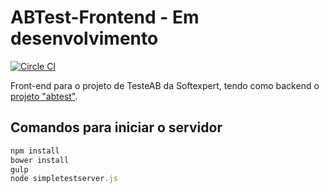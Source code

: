 # ABTest-Frontend - Em desenvolvimento

[![Circle CI](https://circleci.com/gh/softexpertsa/abtest-frontend.svg?style=svg)](https://circleci.com/gh/softexpertsa/abtest-frontend)

Front-end para o projeto de TesteAB da Softexpert, tendo como backend o [projeto "abtest"]( https://github.com/softexpertsa/abtest).

## Comandos para iniciar o servidor

```js
npm install
bower install
gulp
node simpletestserver.js
```
